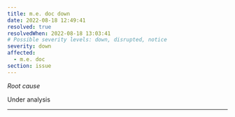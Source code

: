 ```yaml
---
title: m.e. doc down
date: 2022-08-18 12:49:41
resolved: true
resolvedWhen: 2022-08-18 13:03:41
# Possible severity levels: down, disrupted, notice
severity: down
affected:
  - m.e. doc
section: issue
---
```


*Root cause*

Under analysis

---



